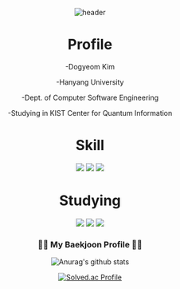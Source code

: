 <div align=center>

![header](https://capsule-render.vercel.app/api?type=waving&color=gradient&height=300&section=header&text=Dogyeom's%20github&fontSize=90)

<h1> Profile </h1>
  <p align = "center"> -Dogyeom Kim </p>
  <p align = "center"> -Hanyang University </p>
  <p align = "center"> -Dept. of Computer Software Engineering </p>
  <p align = "center"> -Studying in KIST Center for Quantum Information </p>

<h1> Skill </h1>
<img src="https://img.shields.io/badge/Python-3776AB?style=for-the-badge&logo=Python&logoColor=white">
<img src="https://img.shields.io/badge/C++-00599C?style=for-the-badge&logo=C%2B%2B&logoColor=white">
<img src="https://img.shields.io/badge/java-FC4C02?style=for-the-badge&logo=java&logoColor=white">

<h1> Studying </h1>
<img src="https://img.shields.io/badge/JavaScript-F7DF1E?style=for-the-badge&logo=JavaScript&logoColor=white">
<img src="https://img.shields.io/badge/Qiskit-6929C4?style=for-the-badge&logo=Qiskit&logoColor=white">
<img src="https://img.shields.io/badge/Jupyter-F37626?style=for-the-badge&logo=Jupyter&logoColor=white">

<h3 align="center">👩‍💻 My Baekjoon Profile 👩‍💻</h3>
  
  
![Anurag's github stats](https://github-readme-stats.vercel.app/api?username=zorocrit&show_icons=true&theme=tokyonight)
  
[![Solved.ac Profile](http://mazassumnida.wtf/api/generate_badge?boj=zorocrit)](https://solved.ac/zorocrit)<br/>
</div>
